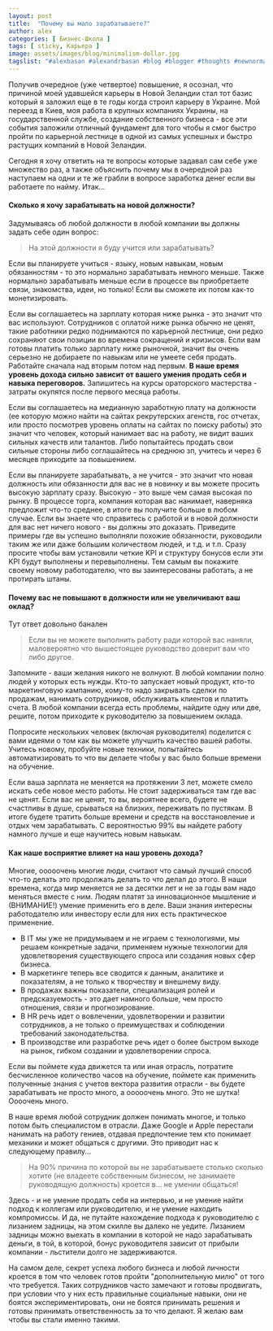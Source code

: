 ```yaml
---
layout: post
title:  "Почему вы мало зарабатываете?"
author: alex
categories: [ Бизнес-Школа ]
tags: [ sticky, Карьера ]
image: assets/images/blog/minimalism-dollar.jpg
tagslist: "#alexbasan #alexandrbasan #blog #blogger #thoughts #newnormal #lifeisgood #freedom #алексбасан #александрбасан #блог #блоггер #бизнес #какзарабатывать #сторимбизнес #строимкарьеру #личныйопыт #простоосложном"
---
```


Получив очередное (уже четвертое) повышение, я осознал, что причиной моей удавшейся карьеры в Новой Зеландии стал тот базис который я заложил еще в те годы когда строил карьеру в Украине. Мой переезд в Киев, моя работа в крупных компаниях Украины, на государственной службе, создание собственного бизнеса - все эти события заложили отличный фундамент для того чтобы я смог быстро пройти по карьерной лестнице в одной из самых успешных и быстро растущих компаний в Новой Зеландии.

Сегодня я хочу ответить на те вопросы которые задавал сам себе уже множество раз, а также объяснить почему мы в очередной раз наступаем на одни и те же грабли в вопросе заработка денег если вы работаете по найму. Итак...

#### Сколько я хочу зарабатывать на новой должности?

Задумываясь об любой должности в любой компании вы должны задать себе один вопрос:

> На этой должности я буду учится или зарабатывать?

Если вы планируете учиться - языку, новым навыкам, новым обязанностям - то это нормально зарабатывать немного меньше. Также нормально зарабатывать меньше если в процессе вы приобретаете связи, знакомства, идеи, но только! Если вы сможете их потом как-то монетизировать.

Если вы соглашаетесь на зарплату которая ниже рынка - это значит что вас используют. Сотрудников с оплатой ниже рынка обычно не ценят, такие работники редко поднимаются по карьерной лестнице, они редко сохраняют свои позиции во времена сокращений и кризисов. Если вам готовы платить только зарплату ниже рыночной, значит вы очень серьезно не добираете по навыкам или не умеете себя продать. Работайте сначала над вторым потом над первым. **В наше время уровень дохода сильно зависит от вашего умения продать себя и навыка переговоров.** Запишитесь на курсы ораторского мастерства - затраты окупятся после первого месяца работы.

Если вы соглашаетесь на медианную заработную плату на должности (ее которую можно найти на сайтах рекрутерских агенств, гос отчетах, или просто посмотрев уровень оплаты на сайтах по поиску работы) это значит что человек, который нанимает вас на работу, не видит ваших сильных качеств или талантов. Либо попытайтесь продать свои сильные стороны либо соглашайтесь на среднюю зп, учитесь и через 6 месяцев приходите за повышением.

Если вы планируете зарабатывать, а не учится - это значит что новая должность или обязанности для вас не в новинку и вы можете просить высокую зарплату сразу. Высокую - это выше чем самая высокая по рынку. В процессе торга, компания которая вас нанимает, наверняка предложит что-то среднее, в итоге вы получите больше в любом случае. Если вы знаете что справитесь с работой и в новой должности для вас нет ничего нового - вы должны это доказать. Приведите примеры где вы успешно выполняли похожие обязанности, руководили таким же или даже большим количеством людей, и т.д. и т.п. Сразу просите чтобы вам установили четкие KPI и структуру бонусов если эти KPI будут выполнены и перевыполнены. Тем самым вы покажите своему новому работодателю, что вы заинтересованы работать, а не протирать штаны.

#### Почему вас не повышают в должности или не увеличивают ваш оклад?

Тут ответ довольно банален

> Если вы не можете выполнить работу ради которой вас наняли, маловероятно что вышестоящее руководство доверит вам что либо другое.

Запомните - ваши желания никого не волнуют. В любой компании полно людей у которых есть нужды. Кто-то запускает новый продукт, кто-то маркетинговую кампанию, кому-то надо закрывать сделки по продажам, нанимать сотрудников, обслуживать клиентов и платить счета. В любой компании всегда есть проблемы, найдите одну или две, решите, потом приходите к руководителю за повышением оклада.

Попросите нескольких человек (включая руководителя) поделится с вами идеями о том как вы можете улучшить качество вашей работы. Учитесь новому, пробуйте новые техники, попытайтесь автоматизировать то что вы делаете чтобы у вас было больше времени на обучение.

Если ваша зарплата не меняется на протяжении 3 лет, можете смело искать себе новое место работы. Не стоит задерживаться там где вас не ценят. Если вас не ценят, то вы, вероятнее всего, будете не счастливы в душе, срываться на близких, переживать по пустякам. В итоге будете тратить больше времени и средств на восстановление и отдых чем зарабатывать. С вероятностью 99% вы найдете работу намного лучше и еще научитесь новым навыкам.

#### Как наше восприятие влияет на наш уровень дохода?

Многие, ооооочень многие люди, считают что самый лучший способ что-то делать это продолжать делать то что делал до этого. В наши времена, когда мир меняется не за десятки лет и не за годы вам надо меняться вместе с ним. Людям платят за инновационное мышление и (ВНИМАНИЕ!) умение применить его в деле. Ваши знания интересны работодателю или инвестору если для них есть практическое применение.

- В IT мы уже не придумываем и не играем с технологиями, мы решаем конкретные задачи, применяем нужные технологии для удовлетворения существующего спроса или создания новых сфер бизнеса.
- В маркетинге теперь все сводится к данным, аналитике и показателям, а не только к творчеству и внешнему виду.
- В продажах важны показатели, специализация ролей и предсказуемость - это дает намного больше, чем просто отношения, связи и прогнозирование.
- В HR речь идет о вовлечении, удовлетворении и развитии сотрудников, а не только о преимуществах и соблюдении требований законодательства.
- В производстве или разработке речь идет о более быстром выходе на рынок, гибком создании и удовлетворении спроса.

Если вы поймете куда движется та или иная отрасль, потратите бесчисленное количество часов на обучение, поймете как применить полученные знания с учетов вектора развития отрасли - вы будете зарабатывать не просто много, а ооооочень много. Это не шутка! Оооочень много. 

В наше время любой сотрудник должен понимать многое, и только потом быть специалистом в отрасли. Даже Google и Apple перестали нанимать на работу гениев, отдавая предпочтение тем кто понимает механики и может общаться с другими. Это приводит нас к следующему правилу...

> На 90% причина по которой вы не зарабатываете столько сколько хотите (не владеете собственным бизнесом, не занимаете руководящую должность) кроется в... не умении общаться!

Здесь - и не умение продать себя на интервью, и не умение найти подход к коллегам или руководителю, и не умение находить компромиссы. И да, не путайте нахождение подхода к руководителю с лизанием задницы, на этом скилле вы далеко не уедите. Лизанием задницы можно выехать в компании в которой не надо зарабатывать деньги, в той, в которой, бонус руководителя зависит от прибыли компании - льстители долго не задерживаются.

На самом деле, секрет успеха любого бизнеса и любой личности кроется в том что человек готов пройти "дополнительную милю" от того что требуется. Таких сотрудников часто замечают и готовы продвигать, при условии что у них есть правильные социальные навыки, они не боятся экспериментировать, они не боятся принимать решения и готовы принимать ответственность за то что делают. Я желаю вам чтобы вы стали именно такими.